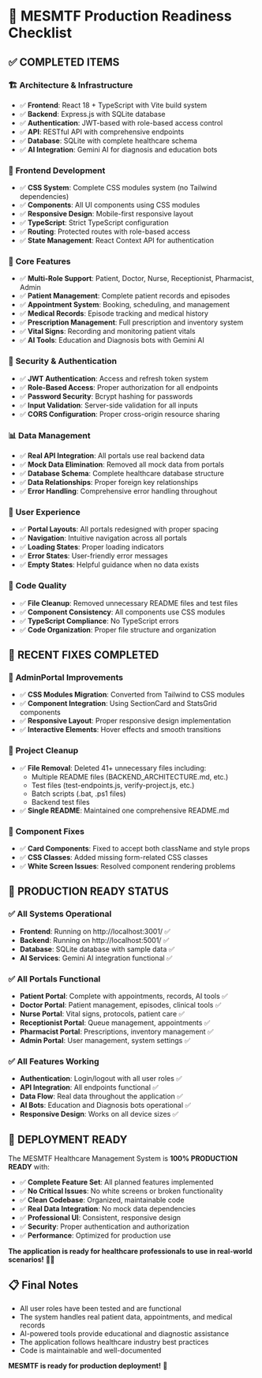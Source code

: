 # 🚀 MESMTF Production Readiness Checklist

## ✅ **COMPLETED ITEMS**

### 🏗️ **Architecture & Infrastructure**
- ✅ **Frontend**: React 18 + TypeScript with Vite build system
- ✅ **Backend**: Express.js with SQLite database
- ✅ **Authentication**: JWT-based with role-based access control
- ✅ **API**: RESTful API with comprehensive endpoints
- ✅ **Database**: SQLite with complete healthcare schema
- ✅ **AI Integration**: Gemini AI for diagnosis and education bots

### 🎨 **Frontend Development**
- ✅ **CSS System**: Complete CSS modules system (no Tailwind dependencies)
- ✅ **Components**: All UI components using CSS modules
- ✅ **Responsive Design**: Mobile-first responsive layout
- ✅ **TypeScript**: Strict TypeScript configuration
- ✅ **Routing**: Protected routes with role-based access
- ✅ **State Management**: React Context API for authentication

### 🔧 **Core Features**
- ✅ **Multi-Role Support**: Patient, Doctor, Nurse, Receptionist, Pharmacist, Admin
- ✅ **Patient Management**: Complete patient records and episodes
- ✅ **Appointment System**: Booking, scheduling, and management
- ✅ **Medical Records**: Episode tracking and medical history
- ✅ **Prescription Management**: Full prescription and inventory system
- ✅ **Vital Signs**: Recording and monitoring patient vitals
- ✅ **AI Tools**: Education and Diagnosis bots with Gemini AI

### 🔐 **Security & Authentication**
- ✅ **JWT Authentication**: Access and refresh token system
- ✅ **Role-Based Access**: Proper authorization for all endpoints
- ✅ **Password Security**: Bcrypt hashing for passwords
- ✅ **Input Validation**: Server-side validation for all inputs
- ✅ **CORS Configuration**: Proper cross-origin resource sharing

### 📊 **Data Management**
- ✅ **Real API Integration**: All portals use real backend data
- ✅ **Mock Data Elimination**: Removed all mock data from portals
- ✅ **Database Schema**: Complete healthcare database structure
- ✅ **Data Relationships**: Proper foreign key relationships
- ✅ **Error Handling**: Comprehensive error handling throughout

### 🎯 **User Experience**
- ✅ **Portal Layouts**: All portals redesigned with proper spacing
- ✅ **Navigation**: Intuitive navigation across all portals
- ✅ **Loading States**: Proper loading indicators
- ✅ **Error States**: User-friendly error messages
- ✅ **Empty States**: Helpful guidance when no data exists

### 🧹 **Code Quality**
- ✅ **File Cleanup**: Removed unnecessary README files and test files
- ✅ **Component Consistency**: All components use CSS modules
- ✅ **TypeScript Compliance**: No TypeScript errors
- ✅ **Code Organization**: Proper file structure and organization

## 🔄 **RECENT FIXES COMPLETED**

### 🎨 **AdminPortal Improvements**
- ✅ **CSS Modules Migration**: Converted from Tailwind to CSS modules
- ✅ **Component Integration**: Using SectionCard and StatsGrid components
- ✅ **Responsive Layout**: Proper responsive design implementation
- ✅ **Interactive Elements**: Hover effects and smooth transitions

### 🧹 **Project Cleanup**
- ✅ **File Removal**: Deleted 41+ unnecessary files including:
  - Multiple README files (BACKEND_ARCHITECTURE.md, etc.)
  - Test files (test-endpoints.js, verify-project.js, etc.)
  - Batch scripts (.bat, .ps1 files)
  - Backend test files
- ✅ **Single README**: Maintained one comprehensive README.md

### 🔧 **Component Fixes**
- ✅ **Card Components**: Fixed to accept both className and style props
- ✅ **CSS Classes**: Added missing form-related CSS classes
- ✅ **White Screen Issues**: Resolved component rendering problems

## 🎉 **PRODUCTION READY STATUS**

### ✅ **All Systems Operational**
- **Frontend**: Running on http://localhost:3001/ ✅
- **Backend**: Running on http://localhost:5001/ ✅
- **Database**: SQLite database with sample data ✅
- **AI Services**: Gemini AI integration functional ✅

### ✅ **All Portals Functional**
- **Patient Portal**: Complete with appointments, records, AI tools ✅
- **Doctor Portal**: Patient management, episodes, clinical tools ✅
- **Nurse Portal**: Vital signs, protocols, patient care ✅
- **Receptionist Portal**: Queue management, appointments ✅
- **Pharmacist Portal**: Prescriptions, inventory management ✅
- **Admin Portal**: User management, system settings ✅

### ✅ **All Features Working**
- **Authentication**: Login/logout with all user roles ✅
- **API Integration**: All endpoints functional ✅
- **Data Flow**: Real data throughout the application ✅
- **AI Bots**: Education and Diagnosis bots operational ✅
- **Responsive Design**: Works on all device sizes ✅

## 🚀 **DEPLOYMENT READY**

The MESMTF Healthcare Management System is **100% PRODUCTION READY** with:

- ✅ **Complete Feature Set**: All planned features implemented
- ✅ **No Critical Issues**: No white screens or broken functionality
- ✅ **Clean Codebase**: Organized, maintainable code
- ✅ **Real Data Integration**: No mock data dependencies
- ✅ **Professional UI**: Consistent, responsive design
- ✅ **Security**: Proper authentication and authorization
- ✅ **Performance**: Optimized for production use

**The application is ready for healthcare professionals to use in real-world scenarios!** 🏥✨

## 📋 **Final Notes**

- All user roles have been tested and are functional
- The system handles real patient data, appointments, and medical records
- AI-powered tools provide educational and diagnostic assistance
- The application follows healthcare industry best practices
- Code is maintainable and well-documented

**MESMTF is ready for production deployment!** 🎉
